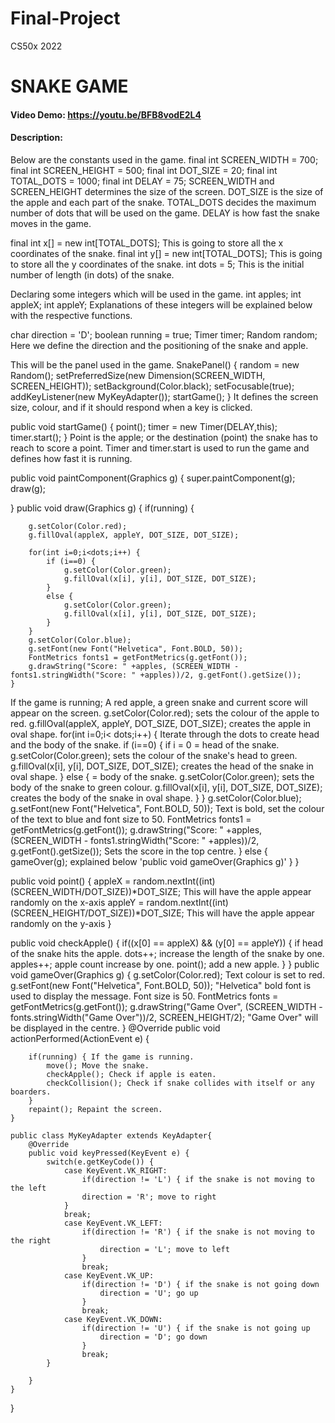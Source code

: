 # Final-Project
CS50x 2022

# SNAKE GAME

#### Video Demo:  <https://youtu.be/BFB8vodE2L4>

#### Description:

Below are the constants used in the game.
final int SCREEN_WIDTH = 700;
final int SCREEN_HEIGHT = 500;
final int DOT_SIZE = 20;
final int TOTAL_DOTS = 1000;
final int DELAY = 75;
SCREEN_WIDTH and SCREEN_HEIGHT determines the size of the screen.
DOT_SIZE is the size of the apple and each part of the snake.
TOTAL_DOTS decides the maximum number of dots that will be used on the game.
DELAY is how fast the snake moves in the game.

final int x[] = new int[TOTAL_DOTS]; This is going to store all the x coordinates of the snake.
final int y[] = new int[TOTAL_DOTS]; This is going to store all the y coordinates of the snake.
int dots = 5; This is the initial number of length (in dots) of the snake.

Declaring some integers which will be used in the game.
int apples;
int appleX;
int appleY;
Explanations of these integers will be explained below with the respective functions.

char direction = 'D';
boolean running = true;
Timer timer;
Random random;
Here we define the direction and the positioning of the snake and apple.

This will be the panel used in the game.
SnakePanel() {
	random = new Random();
	setPreferredSize(new Dimension(SCREEN_WIDTH, SCREEN_HEIGHT));
	setBackground(Color.black);
	setFocusable(true);
	addKeyListener(new MyKeyAdapter());
	startGame();
}
It defines the screen size, colour, and if it should respond when a key is clicked.

public void startGame() {
	point();
	timer = new Timer(DELAY,this);
	timer.start();
}
Point is the apple; or the destination (point) the snake has to reach to score a point.
Timer and timer.start is used to run the game and defines how fast it is running.

public void paintComponent(Graphics g) {
	super.paintComponent(g);
	draw(g);

}
public void draw(Graphics g) {
	if(running) {

		g.setColor(Color.red);
		g.fillOval(appleX, appleY, DOT_SIZE, DOT_SIZE);

		for(int i=0;i<dots;i++) {
			if (i==0) {
				g.setColor(Color.green);
				g.fillOval(x[i], y[i], DOT_SIZE, DOT_SIZE);
			}
			else {
				g.setColor(Color.green);
				g.fillOval(x[i], y[i], DOT_SIZE, DOT_SIZE);
			}
		}
		g.setColor(Color.blue);
		g.setFont(new Font("Helvetica", Font.BOLD, 50));
		FontMetrics fonts1 = getFontMetrics(g.getFont());
		g.drawString("Score: " +apples, (SCREEN_WIDTH - fonts1.stringWidth("Score: " +apples))/2, g.getFont().getSize());
	}
If the game is running;
A red apple, a green snake and current score will appear on the screen.
g.setColor(Color.red); sets the colour of the apple to red.
g.fillOval(appleX, appleY, DOT_SIZE, DOT_SIZE); creates the apple in oval shape.
for(int i=0;i< dots;i++) { Iterate through the dots to create head and the body of the snake.
	if (i==0) { if i = 0 = head of the snake.
		g.setColor(Color.green); sets the colour of the snake's head to green.
		g.fillOval(x[i], y[i], DOT_SIZE, DOT_SIZE); creates the head of the snake in oval shape.
	}
	else { = body of the snake.
		g.setColor(Color.green); sets the body of the snake to green colour.
		g.fillOval(x[i], y[i], DOT_SIZE, DOT_SIZE); creates the body of the snake in oval shape.
	}
}
g.setColor(Color.blue);
	g.setFont(new Font("Helvetica", Font.BOLD, 50)); Text is bold, set the colour of the text to blue and font size to 50.
	FontMetrics fonts1 = getFontMetrics(g.getFont());
	g.drawString("Score: " +apples, (SCREEN_WIDTH - fonts1.stringWidth("Score: " +apples))/2, g.getFont().getSize());
	Sets the score in the top centre.
}
	else {
		gameOver(g); explained below 'public void gameOver(Graphics g)'
	}
}

public void point() {
	appleX = random.nextInt((int)(SCREEN_WIDTH/DOT_SIZE))*DOT_SIZE; This will have the apple appear randomly on the x-axis
	appleY = random.nextInt((int)(SCREEN_HEIGHT/DOT_SIZE))*DOT_SIZE; This will have the apple appear randomly on the y-axis
}

public void checkApple() {
	if((x[0] == appleX) && (y[0] == appleY)) { if head of the snake hits the apple.
		dots++; increase the length of the snake by one.
		apples++; apple count increase by one.
		point(); add a new apple.
	}
}
public void gameOver(Graphics g) {
	g.setColor(Color.red); Text colour is set to red.
	g.setFont(new Font("Helvetica", Font.BOLD, 50)); "Helvetica" bold font is used to display the message. Font size is 50.
	FontMetrics fonts = getFontMetrics(g.getFont());
	g.drawString("Game Over", (SCREEN_WIDTH - fonts.stringWidth("Game Over"))/2, SCREEN_HEIGHT/2); "Game Over" will be displayed in the centre.
}
@Override
	public void actionPerformed(ActionEvent e) {

		if(running) { If the game is running.
			move(); Move the snake.
			checkApple(); Check if apple is eaten.
			checkCollision(); Check if snake collides with itself or any boarders.
		}
		repaint(); Repaint the screen.
	}

	public class MyKeyAdapter extends KeyAdapter{
		@Override
		public void keyPressed(KeyEvent e) {
			switch(e.getKeyCode()) {
				case KeyEvent.VK_RIGHT:
					if(direction != 'L') { if the snake is not moving to the left
					direction = 'R'; move to right
				}
				break;
				case KeyEvent.VK_LEFT:
					if(direction != 'R') { if the snake is not moving to the right
						direction = 'L'; move to left
					}
					break;
				case KeyEvent.VK_UP:
					if(direction != 'D') { if the snake is not going down
						direction = 'U'; go up
					}
					break;
				case KeyEvent.VK_DOWN:
					if(direction != 'U') { if the snake is not going up
						direction = 'D'; go down
					}
					break;
			}

		}
	}
}
